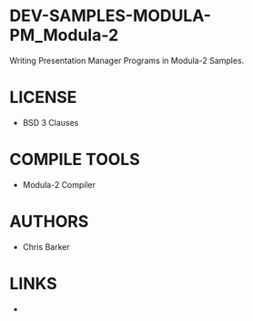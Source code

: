 # DEV-SAMPLES-MODULA-PM_Modula-2
Writing Presentation Manager Programs in Modula-2 Samples. 

LICENSE
===============
* BSD 3 Clauses

COMPILE TOOLS
===============
* Modula-2 Compiler
 
AUTHORS
===============
* Chris Barker

LINKS
===============
*
